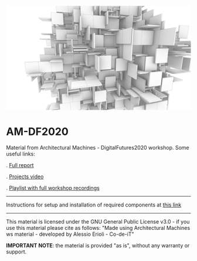 ![AM Cover](https://raw.githubusercontent.com/Co-de-iT/AM-DF2020/master/%40%20graphics/square%20slab%2001.jpg)  
  
# AM-DF2020
Material from Architectural Machines - DigitalFutures2020 workshop. Some useful links:

. [Full report](https://www.co-de-it.com/architectural-machines-report.html)  
  
. [Projects video](https://www.youtube.com/watch?v=_ycZrpQNmlc)  
  
. [Playlist with full workshop recordings](https://www.youtube.com/watch?list=PLDj9V9uF4p8429My_s3tT4E7y2ll-TH__&v=zF4wS7Uyj4Y)  
  
  ---
Instructions for setup and installation of required components at [this link](https://www.notion.so/Architectural-Machines-installation-steps-a4247eab856a4205828aee20df48bf21)
  
---
This material is licensed under the GNU General Public License v3.0 - if you use this material please cite as follows: "Made using Architectural Machines ws material  - developed by Alessio Erioli - Co-de-iT"

**IMPORTANT NOTE**: the material is provided "as is", without any warranty or support.